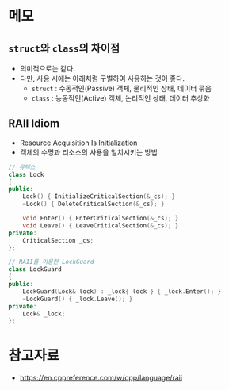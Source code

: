 # 메모
## `struct`와 `class`의 차이점
- 의미적으로는 같다.
- 다만, 사용 시에는 아래처럼 구별하여 사용하는 것이 좋다.
    - `struct` : 수동적인(Passive) 객체, 물리적인 상태, 데이터 묶음
    - `class` : 능동적인(Active) 객체, 논리적인 상태, 데이터 추상화

## RAII Idiom
- Resource Acquisition Is Initialization
- 객체의 수명과 리소스의 사용을 일치시키는 방법

```cpp
// 뮤텍스
class Lock
{
public:
    Lock() { InitializeCriticalSection(&_cs); }
    ~Lock() { DeleteCriticalSection(&_cs); }

    void Enter() { EnterCriticalSection(&_cs); }
    void Leave() { LeaveCriticalSection(&_cs); }
private:
    CriticalSection _cs;
};

// RAII를 이용한 LockGuard
class LockGuard
{
public:
    LockGuard(Lock& lock) : _lock{ lock } { _lock.Enter(); }
    ~LockGuard() { _lock.Leave(); }
private:
    Lock& _lock;
};
```

# 참고자료
- https://en.cppreference.com/w/cpp/language/raii